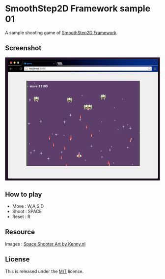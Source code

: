 # SmoothStep2D Framework sample 01

A sample shooting game of [SmoothStep2D Framework](http://ss2d.wordpress.com).

## Screenshot

![sample 01](./public/images/ss2d_01.png)

## How to play

- Move : W,A,S,D
- Shoot : SPACE
- Reset : R

## Resource

Images : [Space Shooter Art by Kenny.nl](http://opengameart.org/content/space-shooter-art)

## License

This is released under the [MIT](http://opensource.org/licenses/MIT) license.



